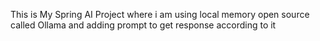 This is My Spring AI Project where i am using local memory open source called Ollama and adding prompt to get response according to it 
